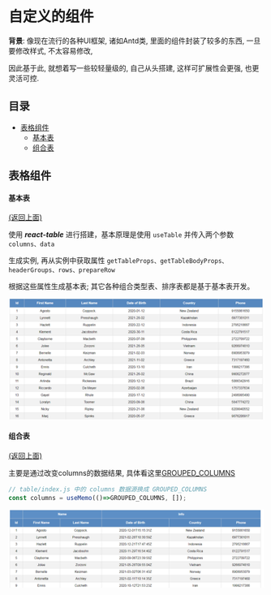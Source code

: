 # 自定义的组件

**背景**: 像现在流行的各种UI框架, 诸如Antd类, 里面的组件封装了较多的东西, 一旦要修改样式, 不太容易修改,

因此基于此, 就想着写一些较轻量级的, 自己从头搭建, 这样可扩展性会更强, 也更灵活可控.


## 目录

- [表格组件](#表格组件)
    - [基本表](#基本表) 
    - [组合表](#组合表)


## 表格组件


#### 基本表
[(返回上面)](#目录)

使用 ***react-table*** 进行搭建，基本原理是使用 ```useTable``` 并传入两个参数 ```columns、data```

生成实例, 再从实例中获取属性 ```getTableProps、getTableBodyProps、headerGroups、rows、prepareRow``` 

根据这些属性生成基本表; 其它各种组合类型表、排序表都是基于基本表开发。

![basic table](https://github.com/BlueOrgreen/basic-conponents/blob/master/imgs/basic-component.png)


#### 组合表
[(返回上面)](#目录)

主要是通过改变columns的数据结果, 
具体看这里[GROUPED_COLUMNS](https://github.com/BlueOrgreen/basic-conponents/blob/master/src/components/table/columns.js)

```js
// table/index.js 中的 columns 数据源换成 GROUPED_COLUMNS
const columns = useMemo(()=>GROUPED_COLUMNS, []);
```

![header-group-table](https://github.com/BlueOrgreen/basic-conponents/blob/master/imgs/header-group-table.png)
